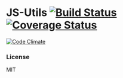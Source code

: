 # JS-Utils [![Build Status](https://travis-ci.org/JBZoo/JS-Utils.svg?branch=master)](https://travis-ci.org/JBZoo/JS-Utils) [![Coverage Status](https://coveralls.io/repos/JBZoo/JS-Utils/badge.svg?branch=master&service=github)](https://coveralls.io/github/JBZoo/JS-Utils?branch=master)
[![Code Climate](https://codeclimate.com/github/JBZoo/JS-Utils/badges/gpa.svg)](https://codeclimate.com/github/JBZoo/JS-Utils)

### License
MIT

